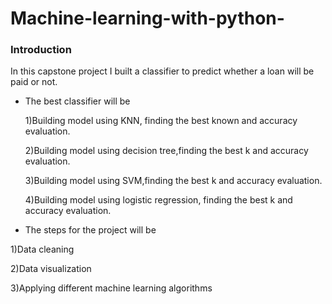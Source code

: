 # Machine-learning-with-python-
### Introduction 
In this capstone project I built a classifier to predict whether a loan will be paid or not.

- The best classifier will be 

  1)Building model using KNN, finding the best known and accuracy evaluation.

  2)Building model using decision tree,finding the best k and accuracy evaluation. 

  3)Building model using SVM,finding the best k and accuracy evaluation.

  4)Building model using logistic regression, finding the best k and accuracy evaluation.

- The steps for the project will be

1)Data cleaning 

2)Data visualization 

3)Applying different machine learning algorithms
